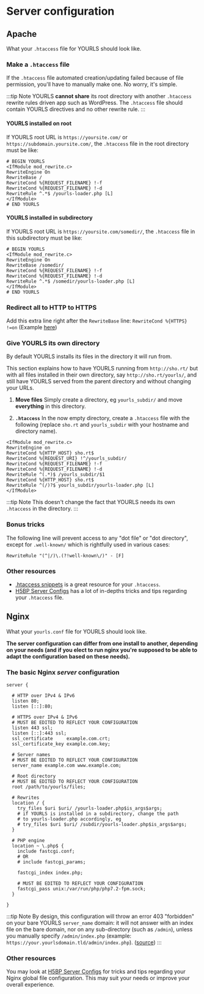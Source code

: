 # Server configuration

## Apache

What your `.htaccess` file for YOURLS should look like.

### Make a `.htaccess` file

If the `.htaccess` file automated creation/updating failed because of file permission, you'll have to manually make one. No worry, it's simple.

:::tip Note
YOURLS **cannot share** its root directory with another `.htaccess` rewrite rules driven app such as WordPress. The `.htaccess` file should contain YOURLS directives and no other rewrite rule.
:::

#### YOURLS installed on root

If YOURLS root URL is `https://yoursite.com/` or `https://subdomain.yoursite.com/`, the `.htaccess` file in the root directory must be like:

```apacheconf
# BEGIN YOURLS
<IfModule mod_rewrite.c>
RewriteEngine On
RewriteBase /
RewriteCond %{REQUEST_FILENAME} !-f
RewriteCond %{REQUEST_FILENAME} !-d
RewriteRule ^.*$ /yourls-loader.php [L]
</IfModule>
# END YOURLS
```

#### YOURLS installed in subdirectory

If YOURLS root URL is `https://yoursite.com/somedir/`, the `.htaccess` file in this subdirectory must be like:

```apacheconf
# BEGIN YOURLS
<IfModule mod_rewrite.c>
RewriteEngine On
RewriteBase /somedir/
RewriteCond %{REQUEST_FILENAME} !-f
RewriteCond %{REQUEST_FILENAME} !-d
RewriteRule ^.*$ /somedir/yourls-loader.php [L]
</IfModule>
# END YOURLS
```

### Redirect all to HTTP to HTTPS

Add this extra line right after the `RewriteBase` line: `RewriteCond %{HTTPS} !=on`
(Example [here](https://github.com/YOURLS/YOURLS/issues/2578#issuecomment-554732802))

### Give YOURLS its own directory

By default YOURLS installs its files in the directory it will run from.

This section explains how to have YOURLS running from `http://sho.rt/` but with all files installed in their own directory, say `http://sho.rt/yourls/`, and still have YOURLS served from the parent directory and without changing your URLs.

1. **Move files**
   Simply create a directory, eg `yourls_subdir/` and move **everything** in this directory.

2. **`.htaccess`**
   In the now empty directory, create a `.htaccess` file with the following (replace `sho.rt` and `yourls_subdir` with your hostname and directory name).

```apacheconf
<IfModule mod_rewrite.c>
RewriteEngine on
RewriteCond %{HTTP_HOST} sho.rt$
RewriteCond %{REQUEST_URI} !^/yourls_subdir/
RewriteCond %{REQUEST_FILENAME} !-f
RewriteCond %{REQUEST_FILENAME} !-d
RewriteRule ^(.*)$ /yourls_subdir/$1
RewriteCond %{HTTP_HOST} sho.rt$
RewriteRule ^(/)?$ yourls_subdir/yourls-loader.php [L]
</IfModule>
```

:::tip Note
This doesn't change the fact that YOURLS needs its own `.htaccess` in the directory.
:::

### Bonus tricks

The following line will prevent access to any "dot file" or "dot directory", except for `.well-known/` which is rightfully used in various cases:

```apacheconf
RewriteRule "(^|/)\.(?!well-known\/)" - [F]
```

### Other resources

- [.htaccess snippets](https://github.com/phanan/htaccess) is a great resource for your `.htaccess`.
- [H5BP Server Configs](https://github.com/h5bp/server-configs-apache) has a lot of in-depths tricks and tips regarding your `.htaccess` file.

## Nginx

What your `yourls.conf` file for YOURLS should look like.

**The server configuration can differ from one install to another, depending on your needs (and if you elect to run nginx you're supposed to be able to adapt the configuration based on these needs).**

### The basic Nginx _server_ configuration

```nginx
server {

  # HTTP over IPv4 & IPv6
  listen 80;
  listen [::]:80;

  # HTTPS over IPv4 & IPv6
  # MUST BE EDITED TO REFLECT YOUR CONFIGURATION
  listen 443 ssl;
  listen [::]:443 ssl;
  ssl_certificate     example.com.crt;
  ssl_certificate_key example.com.key;

  # Server names
  # MUST BE EDITED TO REFLECT YOUR CONFIGURATION
  server_name example.com www.example.com;

  # Root directory
  # MUST BE EDITED TO REFLECT YOUR CONFIGURATION
  root /path/to/yourls/files;

  # Rewrites
  location / {
    try_files $uri $uri/ /yourls-loader.php$is_args$args;
    # if YOURLS is installed in a subdirectory, change the path
    # to yourls-loader.php accordingly, eg
    # try_files $uri $uri/ /subdir/yourls-loader.php$is_args$args;
  }

  # PHP engine
  location ~ \.php$ {
    include fastcgi.conf;
    # OR
    # include fastcgi_params;

    fastcgi_index index.php;

    # MUST BE EDITED TO REFLECT YOUR CONFIGURATION
    fastcgi_pass unix:/var/run/php/php7.2-fpm.sock;
  }

}
```

:::tip Note
By design, this configuration will throw an error 403 "forbidden" on your bare YOURLS `server_name` domain: it will not answer with an index file on the bare domain, nor on any sub-directory (such as `/admin`), unless you manually specify `/admin/index.php` (example: `https://your.yourlsdomain.tld/admin/index.php`). ([source](https://github.com/YOURLS/YOURLS/issues/2549#issuecomment-589040063))
:::

### Other resources

You may look at [H5BP Server Configs](https://github.com/h5bp/server-configs-nginx) for tricks and tips regarding your Nginx global file configuration. This may suit your needs or improve your overall experience.

